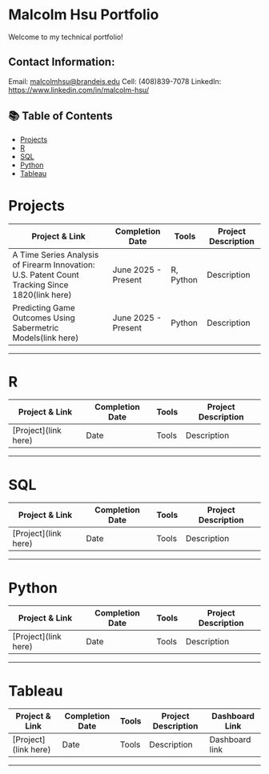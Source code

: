 # Malcolm Hsu Portfolio

Welcome to my technical portfolio!

## Contact Information:
Email: malcolmhsu@brandeis.edu
Cell: (408)839-7078
LinkedIn: https://www.linkedin.com/in/malcolm-hsu/

## 📚 Table of Contents
- [Projects](#Projects)
- [R](#R)
- [SQL](#sql)
- [Python](#python)
- [Tableau](#tableau)

# Projects

| Project & Link | Completion Date | Tools | Project Description | 
|---|---|---|---|
| A Time Series Analysis of Firearm Innovation: U.S. Patent Count Tracking Since 1820(link here) | June 2025 - Present | R, Python | Description |
| Predicting Game Outcomes Using Sabermetric Models(link here) | June 2025 - Present | Python | Description |

***

# R

| Project & Link | Completion Date | Tools | Project Description | 
|---|---|---|---|
| [Project](link here) | Date | Tools | Description |

***

# SQL

| Project & Link | Completion Date | Tools | Project Description | 
|---|---|---|---|
| [Project](link here) | Date | Tools | Description |

***

# Python

| Project & Link | Completion Date | Tools | Project Description | 
|---|---|---|---|
| [Project](link here) | Date | Tools | Description |

***

# Tableau

| Project & Link | Completion Date | Tools | Project Description | Dashboard Link |
|---|---|---|---|---|
| [Project](link here) | Date | Tools | Description | Dashboard link |


***










